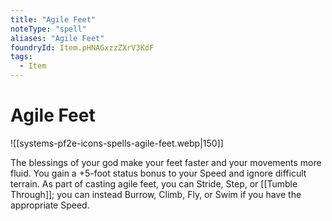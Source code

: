 ```yaml
---
title: "Agile Feet"
noteType: "spell"
aliases: "Agile Feet"
foundryId: Item.pHNAGxzzZXrV3KdF
tags:
  - Item
---
```


# Agile Feet
![[systems-pf2e-icons-spells-agile-feet.webp|150]]

The blessings of your god make your feet faster and your movements more fluid. You gain a +5-foot status bonus to your Speed and ignore difficult terrain. As part of casting agile feet, you can Stride, Step, or [[Tumble Through]]; you can instead Burrow, Climb, Fly, or Swim if you have the appropriate Speed.

